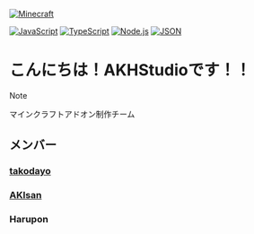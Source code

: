 [![Minecraft](https://img.shields.io/badge/Minecraft-BE-yellow)](https://www.minecraft.net/ja-jp/about-minecraft)

[![JavaScript](https://shields.io/badge/JavaScript-F7DF1E?logo=JavaScript&logoColor=000&style=flat-square)](https://developer.mozilla.org/ja/docs/Web/JavaScript)
[![TypeScript](https://shields.io/badge/TypeScript-007ACC?logo=TypeScript&logoColor=fff&style=flat-square)](https://www.typescriptlang.org/)
[![Node.js](https://shields.io/badge/Node.js-339933?logo=Node.js&logoColor=fff&style=flat-square)](https://nodejs.jp/)
[![JSON](https://shields.io/badge/JSON-000000?logo=JSON&logoColor=fff&style=flat-square)](https://www.json.org/json-ja.html)

# こんにちは！AKHStudioです！！

>[!NOTE]
> マインクラフトアドオン制作チーム

## メンバー

### [takodayo](https://github.com/tako-dayo8)

### [AKIsan](https://github.com/AKIsan0725)

### Harupon
